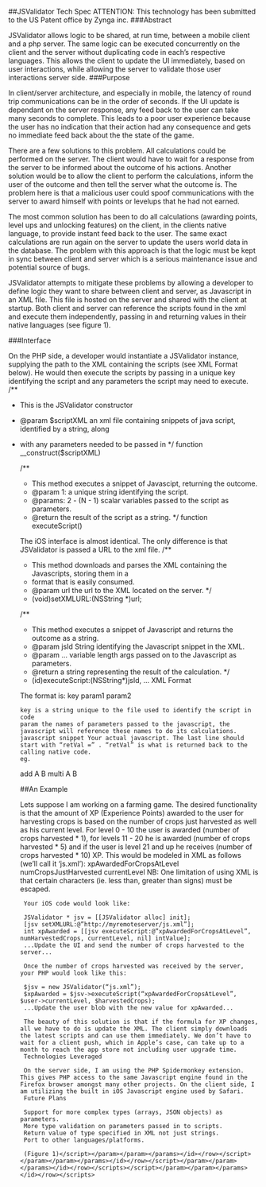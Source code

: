 ##JSValidator Tech Spec
ATTENTION: This technology has been submitted to the US Patent office by Zynga inc.
###Abstract

JSValidator allows logic to be shared, at run time, between a mobile client and a php server. The same logic can be executed concurrently on the client and the server without duplicating code in each’s respective languages. This allows the client to update the UI immediately, based on user interactions, while allowing the server to validate those user interactions server side.
###Purpose

In client/server architecture, and especially in mobile, the latency of round trip communications can be in the order of seconds. If the UI update is dependant on the server response, any feed back to the user can take many seconds to complete. This leads to a poor user experience because the user has no indication that their action had any consequence and gets no immediate feed back about the the state of the game.

There are a few solutions to this problem. All calculations could be performed on the server. The client would have to wait for a response from the server to be informed about the outcome of his actions. Another solution would be to allow the client to perform the calculations, inform the user of the outcome and then tell the server what the outcome is. The problem here is that a malicious user could spoof communications with the server to award himself with points or levelups that he had not earned. 

The most common solution has been to do all calculations (awarding points, level ups and unlocking features) on the client, in the clients native language, to provide instant feed back to the user. The same exact calculations are run again on the server to update the users world data in the database. The problem with this approach is that the logic must be kept in sync between client and server which is a serious maintenance issue and potential source of bugs.

JSValidator attempts to mitigate these problems by allowing a developer to define logic they want to share between client and server, as Javascript in an XML file. This file is hosted on the server and shared with the client at startup. Both client and server can reference the scripts found in the xml and execute them independently, passing in and returning values in their native languages (see figure 1).

###Interface

On the PHP side, a developer would instantiate a JSValidator instance, supplying the path to the XML containing the scripts (see XML Format below). He would then execute the scripts by passing in a unique key identifying the script and any parameters the script may need to execute.
/**
 * This is the JSValidator constructor
 * @param $scriptXML an xml file containing snippets of java script, identified by a string, along
 *  with any parameters needed to be passed in
 */
function __construct($scriptXML)

	/**
	 * This method executes a snippet of Javascipt, returning the outcome.
	 * @param 1: a unique string identifying the script.
	 * @params: 2 - (N - 1) scalar variables passed to the script as parameters.
	 * @return the result of the script as a string.
	 */
function executeScript()

	The iOS interface is almost identical. The only difference is that JSValidator is passed a URL to the xml file.
	/**
	 * This method downloads and parses the XML containing the Javascripts, storing them in a 
	 * format that is easily consumed.
	 * @param url the url to the XML located on the server.
	 */
	- (void)setXMLURL:(NSString *)url;

	/**
	 * This method executes a snippet of Javascript and returns the outcome as a string.
	 * @param jsId String identifying the Javascript snippet in the XML.
	 * @param … variable length args passed on to the Javascript as parameters.
	 * @return a string representing the result of the calculation.
	 */
	- (id)executeScript:(NSString*)jsId, …
	XML Format

	The format is:
	<scripts>
		<row>
			<id>key</id>
			<params>
				<param>param1</param>
				<param>param2</param>
			</params>
			<script>
				javascript snippet
			</script>
		</row>
	</scripts>

		key is a string unique to the file used to identify the script in code
		param the names of parameters passed to the javascript, the javascript will reference these names to do its calculations.
		javascript snippet Your actual javascript. The last line should start with “retVal =” . “retVal” is what is returned back to the calling native code.
		eg.
	<scripts>
		<row>
			<id>add</id>
			<params>
				<param>A</param>
				<param>B</param>
			</params>
			<script>retVal = A + B;</script>
		</row>
		<row>
			<id>multi</id>
			<params>
				<param>A</param>
				<param>B</param>
			</params>
			<script>retVal = A * B;</script>
		</row>
	</scripts>

	##An Example

	Lets suppose I am working on a farming game. The desired functionality is that the amount of XP (Experience Points) awarded to the user for harvesting crops is based on the number of crops just harvested as well as his current level. For level 0 - 10 the user is awarded (number of crops harvested * 1), for levels 11 - 20 he is awarded (number of crops harvested * 5) and if the user is level 21 and up he receives (number of crops harvested * 10) XP. This would be modeled in XML as follows (we’ll call it ‘js.xml’):
		<row>
		 <id>xpAwardedForCropsAtLevel</id>
		 <params>
		 <param>numCropsJustHarvested</param>
		 <param>currentLevel</param>
		 </params>
		 <script>
			 if(currentLevel  &lt;= 10)
				 retVal = numCropsJustHarvested;
			 else if(currentLevel &lt;= 20)
				 retVal = numCropsJustHarvested * 5;
			 else 
				 retVal = numCropsJustHarvested * 10;
		 </script>
	 </row>
		 NB: One limitation of using XML is that certain characters (ie. less than, greater than signs) must be escaped.

		 Your iOS code would look like:

		 JSValidator * jsv = [[JSValidator alloc] init];
		 [jsv setXMLURL:@”http://myremoteserver/js.xml”];
		 int xpAwarded = [[jsv executeScript:@”xpAwardedForCropsAtLevel”, numHarvestedCrops, currentLevel, nil] intValue];
		 ...Update the UI and send the number of crops harvested to the server...

		 Once the number of crops harvested was received by the server, your PHP would look like this:

		 $jsv = new JSValidator(“js.xml”);
		 $xpAwarded = $jsv->executeScript(“xpAwardedForCropsAtLevel”, $user->currentLevel, $harvestedCrops);
		 ...Update the user blob with the new value for xpAwarded...

		 The beauty of this solution is that if the formula for XP changes, all we have to do is update the XML. The client simply downloads the latest scripts and can use them immediately. We don’t have to wait for a client push, which in Apple’s case, can take up to a month to reach the app store not including user upgrade time.
		 Technologies Leveraged

		 On the server side, I am using the PHP Spidermonkey extension. This gives PHP access to the same Javascript engine found in the Firefox browser amongst many other projects. On the client side, I am utilizing the built in iOS Javascript engine used by Safari.
		 Future Plans

		 Support for more complex types (arrays, JSON objects) as parameters.
		 More type validation on parameters passed in to scripts.
		 Return value of type specified in XML not just strings.
		 Port to other languages/platforms.

		 (Figure 1)</script></param></param></params></id></row></script></param></param></params></id></row></script></param></param></params></id></row></scripts></script></param></param></params></id></row></scripts>

